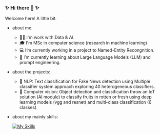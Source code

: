 ### ✨ Hi there 👋 ✨

Welcome here! A little bit:
- about me:
  - 👩‍💻 I'm work with Data & AI.
  - 🎓 I'm MSc in computer science (research in machine learning) 
  - 💻 I’m currently working in a project to Named-Entity Recongnition.
  - 🌱 I’m currently learning about Large Language Models (LLM) and prompt engineering.

-  about the projects:
    - 📰 NLP: Text classification for Fake News detection using Multiple classifier system approach exploring 40 heterogeneous classifiers. 
    - 🔎 Computer vision: Object detection and classification throw an IoT solution (AI module) to classify fruits in rotten or fresh using deep learning models (vgg and resnet) and multi-class classification (6 classes).
 -  about my mainly skills:

    [![My Skills](https://skillicons.dev/icons?i=py,tensorflow,latex)](https://skillicons.dev)

